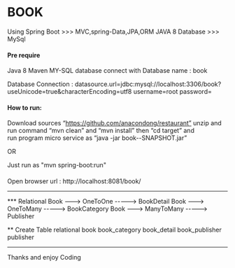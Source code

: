 # BOOK 

Using Spring Boot >>> MVC,spring-Data,JPA,ORM
JAVA 8
Database >>> MySql

#### Pre require
Java 8
Maven
MY-SQL database connect with Database name : book

Database Connection :
datasource.url=jdbc:mysql://localhost:3306/book?useUnicode=true&characterEncoding=utf8
username=root
password=
####

#### How to run: 
Download sources “https://github.com/anacondong/restaurant” unzip and run command  “mvn clean” and “mvn install” 
then “cd target” and  
run program micro service as 
“java -jar book--SNAPSHOT.jar”

OR

Just run as "mvn spring-boot:run"

####


Open browser url : http://localhost:8081/book/

*****************************************************
*** Relational 
Book ---> OneToOne -----> BookDetail
Book ---> OneToMany -----> BookCategory
Book ---> ManyToMany -----> Publisher

** Create Table relational
book
book_category
book_detail
book_publisher
publisher
*****************************************************

Thanks and enjoy Coding
